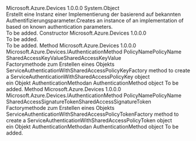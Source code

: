 <Type Name="AuthenticationMethodFactory" FullName="Microsoft.Azure.Devices.AuthenticationMethodFactory">
  <TypeSignature Language="C#" Value="public sealed class AuthenticationMethodFactory" />
  <TypeSignature Language="ILAsm" Value=".class public auto ansi sealed beforefieldinit AuthenticationMethodFactory extends System.Object" />
  <TypeSignature Language="DocId" Value="T:Microsoft.Azure.Devices.AuthenticationMethodFactory" />
  <TypeSignature Language="VB.NET" Value="Public NotInheritable Class AuthenticationMethodFactory" />
  <TypeSignature Language="F#" Value="type AuthenticationMethodFactory = class" />
  <AssemblyInfo>
    <AssemblyName>Microsoft.Azure.Devices</AssemblyName>
    <AssemblyVersion>1.0.0.0</AssemblyVersion>
  </AssemblyInfo>
  <Base>
    <BaseTypeName>System.Object</BaseTypeName>
  </Base>
  <Interfaces />
  <Docs>
    <summary>
            <span data-ttu-id="03268-101">Erstellt eine Instanz einer Implementierung der <see cref="T:Microsoft.Azure.Devices.IAuthenticationMethod" /> basierend auf bekannten Authentifizierungsparameter.</span><span class="sxs-lookup"><span data-stu-id="03268-101">Creates an instance of an implementation of <see cref="T:Microsoft.Azure.Devices.IAuthenticationMethod" /> based on known authentication parameters.</span></span>
            </summary>
    <remarks>To be added.</remarks>
  </Docs>
  <Members>
    <Member MemberName=".ctor">
      <MemberSignature Language="C#" Value="public AuthenticationMethodFactory ();" />
      <MemberSignature Language="ILAsm" Value=".method public hidebysig specialname rtspecialname instance void .ctor() cil managed" />
      <MemberSignature Language="DocId" Value="M:Microsoft.Azure.Devices.AuthenticationMethodFactory.#ctor" />
      <MemberSignature Language="VB.NET" Value="Public Sub New ()" />
      <MemberType>Constructor</MemberType>
      <AssemblyInfo>
        <AssemblyName>Microsoft.Azure.Devices</AssemblyName>
        <AssemblyVersion>1.0.0.0</AssemblyVersion>
      </AssemblyInfo>
      <Parameters />
      <Docs>
        <summary>To be added.</summary>
        <remarks>To be added.</remarks>
      </Docs>
    </Member>
    <Member MemberName="CreateAuthenticationWithSharedAccessPolicyKey">
      <MemberSignature Language="C#" Value="public static Microsoft.Azure.Devices.IAuthenticationMethod CreateAuthenticationWithSharedAccessPolicyKey (string policyName, string key);" />
      <MemberSignature Language="ILAsm" Value=".method public static hidebysig class Microsoft.Azure.Devices.IAuthenticationMethod CreateAuthenticationWithSharedAccessPolicyKey(string policyName, string key) cil managed" />
      <MemberSignature Language="DocId" Value="M:Microsoft.Azure.Devices.AuthenticationMethodFactory.CreateAuthenticationWithSharedAccessPolicyKey(System.String,System.String)" />
      <MemberSignature Language="VB.NET" Value="Public Shared Function CreateAuthenticationWithSharedAccessPolicyKey (policyName As String, key As String) As IAuthenticationMethod" />
      <MemberSignature Language="F#" Value="static member CreateAuthenticationWithSharedAccessPolicyKey : string * string -&gt; Microsoft.Azure.Devices.IAuthenticationMethod" Usage="Microsoft.Azure.Devices.AuthenticationMethodFactory.CreateAuthenticationWithSharedAccessPolicyKey (policyName, key)" />
      <MemberType>Method</MemberType>
      <AssemblyInfo>
        <AssemblyName>Microsoft.Azure.Devices</AssemblyName>
        <AssemblyVersion>1.0.0.0</AssemblyVersion>
      </AssemblyInfo>
      <ReturnValue>
        <ReturnType>Microsoft.Azure.Devices.IAuthenticationMethod</ReturnType>
      </ReturnValue>
      <Parameters>
        <Parameter Name="policyName" Type="System.String" />
        <Parameter Name="key" Type="System.String" />
      </Parameters>
      <Docs>
        <param name="policyName"> <span data-ttu-id="03268-102">PolicyName</span><span class="sxs-lookup"><span data-stu-id="03268-102">PolicyName</span></span> </param>
        <param name="key"> <span data-ttu-id="03268-103">SharedAccessKeyValue</span><span class="sxs-lookup"><span data-stu-id="03268-103">SharedAccessKeyValue</span></span> </param>
        <summary>
             <span data-ttu-id="03268-104">Factorymethode zum Erstellen eines Objekts ServiceAuthenticationWithSharedAccessPolicyKey</span><span class="sxs-lookup"><span data-stu-id="03268-104">Factory method to create a ServiceAuthenticationWithSharedAccessPolicyKey object</span></span>
            </summary>
        <returns> <span data-ttu-id="03268-105">ein Objekt AuthenticationMethod</span><span class="sxs-lookup"><span data-stu-id="03268-105">an AuthenticationMethod object</span></span> </returns>
        <remarks>To be added.</remarks>
      </Docs>
    </Member>
    <Member MemberName="CreateAuthenticationWithSharedAccessPolicyToken">
      <MemberSignature Language="C#" Value="public static Microsoft.Azure.Devices.IAuthenticationMethod CreateAuthenticationWithSharedAccessPolicyToken (string policyName, string token);" />
      <MemberSignature Language="ILAsm" Value=".method public static hidebysig class Microsoft.Azure.Devices.IAuthenticationMethod CreateAuthenticationWithSharedAccessPolicyToken(string policyName, string token) cil managed" />
      <MemberSignature Language="DocId" Value="M:Microsoft.Azure.Devices.AuthenticationMethodFactory.CreateAuthenticationWithSharedAccessPolicyToken(System.String,System.String)" />
      <MemberSignature Language="VB.NET" Value="Public Shared Function CreateAuthenticationWithSharedAccessPolicyToken (policyName As String, token As String) As IAuthenticationMethod" />
      <MemberSignature Language="F#" Value="static member CreateAuthenticationWithSharedAccessPolicyToken : string * string -&gt; Microsoft.Azure.Devices.IAuthenticationMethod" Usage="Microsoft.Azure.Devices.AuthenticationMethodFactory.CreateAuthenticationWithSharedAccessPolicyToken (policyName, token)" />
      <MemberType>Method</MemberType>
      <AssemblyInfo>
        <AssemblyName>Microsoft.Azure.Devices</AssemblyName>
        <AssemblyVersion>1.0.0.0</AssemblyVersion>
      </AssemblyInfo>
      <ReturnValue>
        <ReturnType>Microsoft.Azure.Devices.IAuthenticationMethod</ReturnType>
      </ReturnValue>
      <Parameters>
        <Parameter Name="policyName" Type="System.String" />
        <Parameter Name="token" Type="System.String" />
      </Parameters>
      <Docs>
        <param name="policyName"> <span data-ttu-id="03268-106">PolicyName</span><span class="sxs-lookup"><span data-stu-id="03268-106">PolicyName</span></span> </param>
        <param name="token"> <span data-ttu-id="03268-107">SharedAccessSignatureToken</span><span class="sxs-lookup"><span data-stu-id="03268-107">SharedAccessSignatureToken</span></span> </param>
        <summary>
             <span data-ttu-id="03268-108">Factorymethode zum Erstellen eines Objekts ServiceAuthenticationWithSharedAccessPolicyToken</span><span class="sxs-lookup"><span data-stu-id="03268-108">Factory method to create a ServiceAuthenticationWithSharedAccessPolicyToken object</span></span>
            </summary>
        <returns> <span data-ttu-id="03268-109">ein Objekt AuthenticationMethod</span><span class="sxs-lookup"><span data-stu-id="03268-109">an AuthenticationMethod object</span></span> </returns>
        <remarks>To be added.</remarks>
      </Docs>
    </Member>
  </Members>
</Type>